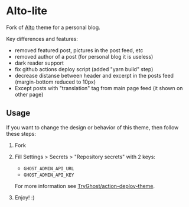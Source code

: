 # Alto-lite

Fork of [Alto](https://github.com/TryGhost/Alto) theme for a personal blog.

Key differences and features:

- removed featured post, pictures in the post feed, etc
- removed author of a post (for personal blog it is useless)
- dark reader support
- fix github actions deploy script (added "yarn build" step)
- decrease distanse between header and excerpt in the posts feed (margin-bottom reduced to 10px)
- Except posts with "translation" tag from main page feed (it shown on other page)

## Usage

If you want to change the design or behavior of this theme, then follow these steps:

1. Fork
2. Fill Settings > Secrets > "Repository secrets" with 2 keys: 
    - `GHOST_ADMIN_API_URL`
    - `GHOST_ADMIN_API_KEY` 

    For more information see [TryGhost/action-deploy-theme](https://github.com/TryGhost/action-deploy-theme).
    
3. Enjoy! :)
